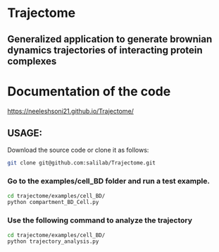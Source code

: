 # Trajectome

## Generalized application to generate brownian dynamics trajectories of interacting protein complexes

# Documentation of the code
https://neeleshsoni21.github.io/Trajectome/

## USAGE:

Download the source code or clone it as follows:
```bash
git clone git@github.com:salilab/Trajectome.git
```

### Go to the examples/cell_BD folder and run a test example.
```bash
cd trajectome/examples/cell_BD/
python compartment_BD_Cell.py
```

### Use the following command to analyze the trajectory
```bash
cd trajectome/examples/cell_BD/
python trajectory_analysis.py
```

